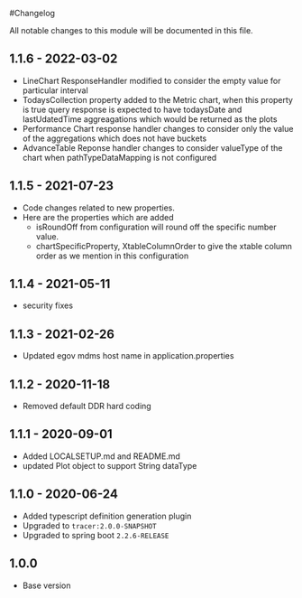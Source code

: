 #Changelog

All notable changes to this module will be documented in this file.

## 1.1.6 - 2022-03-02
- LineChart ResponseHandler modified to consider the empty value for particular interval 
- TodaysCollection property added to the Metric chart, when this property is true query response is expected to have todaysDate and lastUdatedTime aggreagations which would be returned as the plots
- Performance Chart response handler changes to consider only the value of the aggregations which does not have buckets
- AdvanceTable Reponse handler changes to consider valueType of the chart when pathTypeDataMapping is not configured
  
## 1.1.5 - 2021-07-23
- Code changes related to new properties.
- Here are the properties which are added 
  - isRoundOff from configuration will round off the specific number value.
  - chartSpecificProperty, XtableColumnOrder to give the xtable column order as we mention in this configuration

## 1.1.4 - 2021-05-11
- security fixes

## 1.1.3 - 2021-02-26
- Updated egov mdms host name in application.properties

## 1.1.2 - 2020-11-18
- Removed default DDR hard coding 


## 1.1.1 - 2020-09-01

- Added LOCALSETUP.md and README.md
- updated Plot object to support String dataType

## 1.1.0 - 2020-06-24

- Added typescript definition generation plugin
- Upgraded to `tracer:2.0.0-SNAPSHOT`
- Upgraded to spring boot `2.2.6-RELEASE`

## 1.0.0

- Base version
